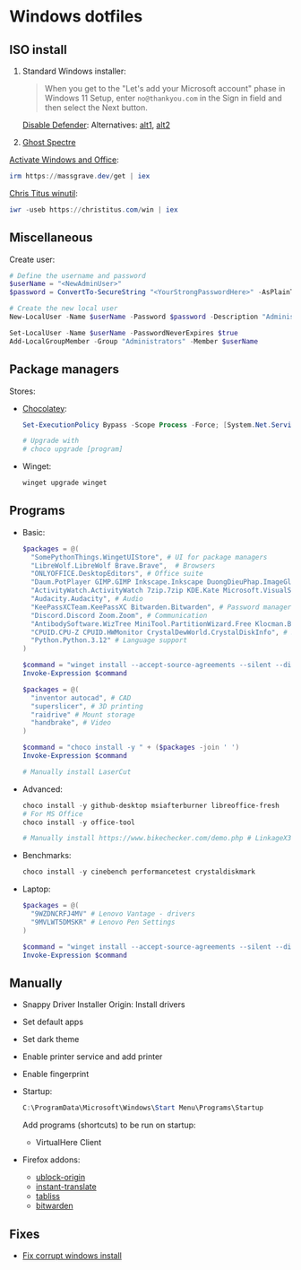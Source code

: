 # Windows dotfiles

## ISO install

1. Standard Windows installer:

   > When you get to the "Let's add your Microsoft account" phase in Windows 11 Setup, enter `no@thankyou.com` in the Sign in field and then select the Next button.

   [Disable Defender](https://github.com/swagkarna/Defeat-Defender-V1.2.0):
   Alternatives: [alt1](https://github.com/qtkite/defender-control), [alt2](https://github.com/teeotsa/windows-11-debloat)

2. [Ghost Spectre](https://tech-latest.com/ghost-spectre-windows-11/)

[Activate Windows and Office](https://github.com/massgravel/Microsoft-Activation-Scripts):

```powershell
irm https://massgrave.dev/get | iex
```

[Chris Titus winutil](https://github.com/ChrisTitusTech/winutil):

```powershell
iwr -useb https://christitus.com/win | iex
```

## Miscellaneous

Create user:

```powershell
# Define the username and password
$userName = "<NewAdminUser>"
$password = ConvertTo-SecureString "<YourStrongPasswordHere>" -AsPlainText -Force

# Create the new local user
New-LocalUser -Name $userName -Password $password -Description "Administrator account" -AccountNeverExpires

Set-LocalUser -Name $userName -PasswordNeverExpires $true
Add-LocalGroupMember -Group "Administrators" -Member $userName
```

## Package managers

Stores:

- [Chocolatey](https://community.chocolatey.org/packages):

  ```powershell
  Set-ExecutionPolicy Bypass -Scope Process -Force; [System.Net.ServicePointManager]::SecurityProtocol = [System.Net.ServicePointManager]::SecurityProtocol -bor 3072; iex ((New-Object System.Net.WebClient).DownloadString('https://community.chocolatey.org/install.ps1'))

  # Upgrade with
  # choco upgrade [program]
  ```

- Winget:

  ```powershell
  winget upgrade winget
  ```

## Programs

- Basic:

  ```powershell
  $packages = @(
    "SomePythonThings.WingetUIStore", # UI for package managers
    "LibreWolf.LibreWolf Brave.Brave",  # Browsers
    "ONLYOFFICE.DesktopEditors", # Office suite
    "Daum.PotPlayer GIMP.GIMP Inkscape.Inkscape DuongDieuPhap.ImageGlass Upscayl.Upscayl OBSProject.OBSStudio", # Media, alternatives: nomacs, VideoLAN.VLC
    "ActivityWatch.ActivityWatch 7zip.7zip KDE.Kate Microsoft.VisualStudioCode geeksoftwareGmbH.PDF24Creator Ventoy.Ventoy MatteoRossi.iCopy Nextcloud.NextcloudDesktop NGWIN.PicPick KDE.Okular VirtualHere.USBClient Xournal++.Xournal++ BleachBit.BleachBit voidtools.Everything stnkl.EverythingToolbar", # Tools
    "Audacity.Audacity", # Audio
    "KeePassXCTeam.KeePassXC Bitwarden.Bitwarden", # Password manager
    "Discord.Discord Zoom.Zoom", # Communication
    "AntibodySoftware.WizTree MiniTool.PartitionWizard.Free Klocman.BulkCrapUninstaller GlennDelahoy.SnappyDriverInstallerOrigin", # System utilities
    "CPUID.CPU-Z CPUID.HWMonitor CrystalDewWorld.CrystalDiskInfo", # System info
    "Python.Python.3.12" # Language support
  )

  $command = "winget install --accept-source-agreements --silent --disable-interactivity --accept-package-agreements " + ($packages -join ' ')
  Invoke-Expression $command

  $packages = @(
    "inventor autocad", # CAD
    "superslicer", # 3D printing
    "raidrive" # Mount storage
    "handbrake", # Video
  )

  $command = "choco install -y " + ($packages -join ' ')
  Invoke-Expression $command

  # Manually install LaserCut
  ```

- Advanced:

  ```powershell
  choco install -y github-desktop msiafterburner libreoffice-fresh
  # For MS Office
  choco install -y office-tool

  # Manually install https://www.bikechecker.com/demo.php # LinkageX3
  ```

- Benchmarks:

  ```powershell
  choco install -y cinebench performancetest crystaldiskmark
  ```

- Laptop:

  ```powershell
  $packages = @(
    "9WZDNCRFJ4MV" # Lenovo Vantage - drivers
    "9MVLWT5DMSKR" # Lenovo Pen Settings
  )

  $command = "winget install --accept-source-agreements --silent --disable-interactivity --accept-package-agreements " + ($packages -join ' ')
  Invoke-Expression $command
  ```

## Manually

- Snappy Driver Installer Origin: Install drivers
- Set default apps
- Set dark theme
- Enable printer service and add printer
- Enable fingerprint
- Startup:

  ```powershell
  C:\ProgramData\Microsoft\Windows\Start Menu\Programs\Startup
  ```

  Add programs (shortcuts) to be run on startup:

  - VirtualHere Client

- Firefox addons:
  - [ublock-origin](https://addons.mozilla.org/en-US/firefox/addon/ublock-origin)
  - [instant-translate](https://addons.mozilla.org/en-US/firefox/addon/instant-translate)
  - [tabliss](https://addons.mozilla.org/en-US/firefox/addon/tabliss/)
  - [bitwarden](https://addons.mozilla.org/en-US/firefox/addon/bitwarden-password-manager/)

## Fixes

- [Fix corrupt windows install](https://christitus.com/fix-corrupt-windows-install/)
